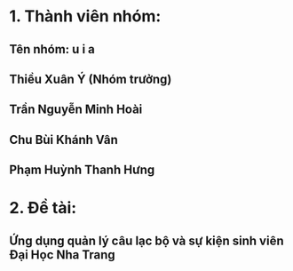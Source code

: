 # 1. Thành viên nhóm: 
## Tên nhóm: u i a
## Thiều Xuân Ý (Nhóm trưởng)
## Trần Nguyễn Minh Hoài
## Chu Bùi Khánh Vân
## Phạm Huỳnh Thanh Hưng
# 2. Đề tài: 
## Ứng dụng quản lý câu lạc bộ và sự kiện sinh viên Đại Học Nha Trang
